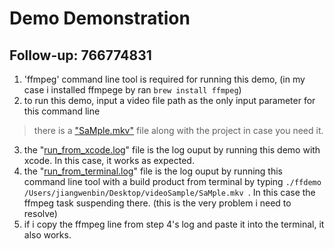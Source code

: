 # Demo Demonstration  

Follow-up: 766774831
----

1. 'ffmpeg' command line tool is required for running this demo, (in my case i installed ffmpege by ran `brew install ffmpeg`)
2. to run this demo, input a video file path as the only input parameter for this command line
>there is a ["SaMple.mkv"](./aMple.mkv) file along with the project in case you need it.
3. the "[run_from_xcode.log](./run_from_xcode.log)" file is the log ouput by running this demo with xcode. In this case, it works as expected.
4. the "[run_from_terminal.log](./run_from_terminal.log)" file is the log ouput by running this command line tool with a build product from terminal by typing `./ffdemo /Users/jiangwenbin/Desktop/videoSample/SaMple.mkv `. In this case the ffmpeg task suspending there.  (this is the very problem i need to resolve)
5. if i copy the ffmpeg line from step 4's log and paste it into the terminal, it also works.